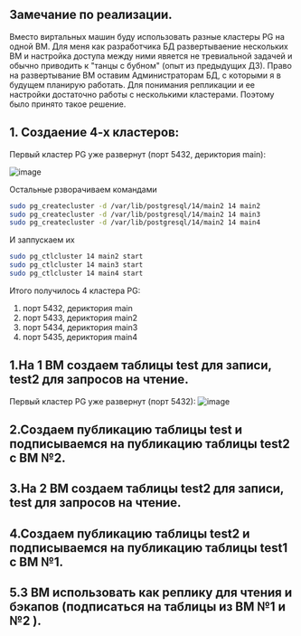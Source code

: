 ## Замечание по реализации. 
Вместо виртальных машин буду использовать разные кластеры PG на одной ВМ. Для меня как разработчика БД развертываение нескольких ВМ и настройка доступа между ними явяется не тревиальной задачей и обычно приводить к "танцы с бубном" (опыт из предыдущих ДЗ). Право на развертывание ВМ оставим Администраторам БД, с которыми я в будущем планирую работать. Для понимания репликации и ее настройки достаточно работы с несколькими кластерами. Поэтому было принято такое решение. 

## 1. Создаение 4-х кластеров:

Первый кластер PG уже развернут (порт 5432, дериктория main):

![image](https://github.com/user-attachments/assets/8d41a60a-e964-403f-84fa-639b41bb6fd7)

Остальные рзворачиваем командами 
```bash
sudo pg_createcluster -d /var/lib/postgresql/14/main2 14 main2
sudo pg_createcluster -d /var/lib/postgresql/14/main2 14 main3
sudo pg_createcluster -d /var/lib/postgresql/14/main2 14 main4
```
И заппускаем их
```bash
sudo pg_ctlcluster 14 main2 start
sudo pg_ctlcluster 14 main3 start
sudo pg_ctlcluster 14 main4 start
```
Итого получилось 4 кластера PG:
1. порт 5432, дериктория main
2. порт 5433, дериктория main2
3. порт 5434, дериктория main3
4. порт 5435, дериктория main4


## 1.На 1 ВМ создаем таблицы test для записи, test2 для запросов на чтение.
Первый кластер PG уже развернут (порт 5432):
![image](https://github.com/user-attachments/assets/8d41a60a-e964-403f-84fa-639b41bb6fd7)


## 2.Создаем публикацию таблицы test и подписываемся на публикацию таблицы test2 с ВМ №2.
## 3.На 2 ВМ создаем таблицы test2 для записи, test для запросов на чтение.
## 4.Создаем публикацию таблицы test2 и подписываемся на публикацию таблицы test1 с ВМ №1.
## 5.3 ВМ использовать как реплику для чтения и бэкапов (подписаться на таблицы из ВМ №1 и №2 ).
